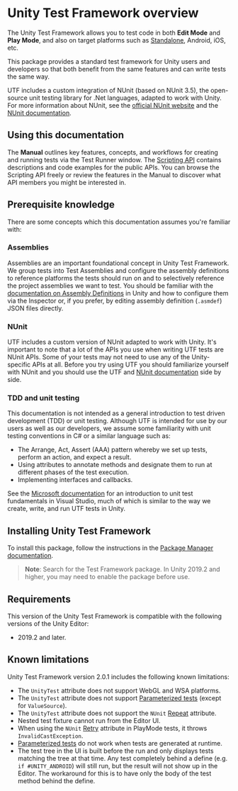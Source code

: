 # Unity Test Framework overview

The Unity Test Framework allows you to test code in both **Edit Mode** and **Play Mode**, and also on target platforms such as [Standalone](https://docs.unity3d.com/Manual/Standalone.html), Android, iOS, etc.

This package provides a standard test framework for Unity users and developers so that both benefit from the same features and can write tests the same way. 

UTF includes a custom integration of NUnit (based on NUnit 3.5), the open-source unit testing library for .Net languages, adapted to work with Unity. For more information about NUnit, see the [official NUnit website](http://www.nunit.org/) and the [NUnit documentation](https://docs.nunit.org/). 

## Using this documentation

The **Manual** outlines key features, concepts, and workflows for creating and running tests via the Test Runner window. The [Scripting API](../api/index.html) contains descriptions and code examples for the public APIs. You can browse the Scripting API freely or review the features in the Manual to discover what API members you might be interested in. 

## Prerequisite knowledge

There are some concepts which this documentation assumes you're familiar with:

### Assemblies

Assemblies are an important foundational concept in Unity Test Framework. We group tests into Test Assemblies and configure the assembly definitions to reference platforms the tests should run on and to selectively reference the project assemblies we want to test. You should be familiar with the [documentation on Assembly Definitions](https://docs.unity3d.com/Manual/ScriptCompilationAssemblyDefinitionFiles.html) in Unity and how to configure them via the Inspector or, if you prefer, by editing assembly definition (`.asmdef`) JSON files directly.

### NUnit

UTF includes a custom version of NUnit adapted to work with Unity. It's important to note that a lot of the APIs you use when writing UTF tests are NUnit APIs. Some of your tests may not need to use any of the Unity-specific APIs at all. Before you try using UTF you should familiarize yourself with NUnit and you should use the UTF and [NUnit documentation](https://docs.nunit.org/) side by side.

### TDD and unit testing

This documentation is not intended as a general introduction to test driven development (TDD) or unit testing. Although UTF is intended for use by our users as well as our developers, we assume some familiarity with unit testing conventions in C# or a similar language such as:

* The Arrange, Act, Assert (AAA) pattern whereby we set up tests, perform an action, and expect a result.
* Using attributes to annotate methods and designate them to run at different phases of the test execution.
* Implementing interfaces and callbacks.

See the [Microsoft documentation](https://docs.microsoft.com/en-us/visualstudio/test/unit-test-basics?view=vs-2019) for an introduction to unit test fundamentals in Visual Studio, much of which is similar to the way we create, write, and run UTF tests in Unity.

## Installing Unity Test Framework

To install this package, follow the instructions in the [Package Manager documentation](https://docs.unity3d.com/Packages/com.unity.package-manager-ui@latest/index.html).

> **Note**: Search for the Test Framework package. In Unity 2019.2 and higher, you may need to enable the package before use. 

## Requirements

This version of the Unity Test Framework is compatible with the following versions of the Unity Editor:

* 2019.2 and later.

## Known limitations

Unity Test Framework version 2.0.1 includes the following known limitations:

* The `UnityTest` attribute does not support WebGL and WSA platforms.
* The `UnityTest` attribute does not support [Parameterized tests](https://docs.nunit.org/articles/nunit/technical-notes/usage/Parameterized-Tests.html) (except for `ValueSource`).
* The `UnityTest` attribute does not support the `NUnit` [Repeat](https://docs.nunit.org/articles/nunit/writing-tests/attributes/repeat.html) attribute.
* Nested test fixture cannot run from the Editor UI. 
* When using the `NUnit` [Retry](https://docs.nunit.org/articles/nunit/writing-tests/attributes/retry.html) attribute in PlayMode tests, it throws `InvalidCastException`.
* [Parameterized tests](./reference-tests-parameterized.md) do not work when tests are generated at runtime.
* The test tree in the UI is built before the run and only displays tests matching the tree at that time. Any test completely behind a define (e.g. `if #UNITY_ANDROID`) will still run, but the result will not show up in the Editor. The workaround for this is to have only the body of the test method behind the define.
